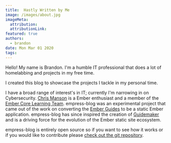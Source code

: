 ```yaml
---
title:  Hastly Written by Me
image: /images/about.jpg
imageMeta:
  attribution:
  attributionLink:
featured: true
authors:
  - brandon
date: Mon Mar 01 2020
tags:
---
```


Hello! My name is Brandon. I'm a humble IT professional that does a lot of homelabbing and projects in my free time.

I created this blog to showcase the projects I tackle in my personal time. 

I have a broad range of interest's in IT; currently I'm narrowing in on Cybersecurity. 
[Chris Manson](https://twitter.com/real_ate) is a Ember enthusiast and a member of the [Ember Core Learning Team](https://emberjs.com/team). empress-blog was an experimental project that came out of the work on converting the [Ember Guides](https://guides.emberjs.com) to be a static Ember application. empress-blog has since inspired the creation of [Guidemaker](https://github.com/empress/guidemaker) and is a driving force for the evolution of the Ember static site ecosystem.

empress-blog is entirely open source so if you want to see how it works or if you would like to contribute please [check out the git repository](https://github.com/empress/empress-blog).
